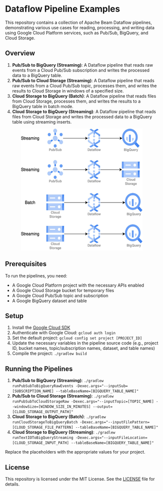 # Dataflow Pipeline Examples

This repository contains a collection of Apache Beam Dataflow pipelines, demonstrating various use cases for reading, processing, and writing data using Google Cloud Platform services, such as Pub/Sub, BigQuery, and Cloud Storage.

## Overview

1. **Pub/Sub to BigQuery (Streaming)**: A Dataflow pipeline that reads raw events from a Cloud Pub/Sub subscription and writes the processed data to a BigQuery table.
2. **Pub/Sub to Cloud Storage (Streaming)**: A Dataflow pipeline that reads raw events from a Cloud Pub/Sub topic, processes them, and writes the results to Cloud Storage in windows of a specified size.
3. **Cloud Storage to BigQuery (Batch)**: A Dataflow pipeline that reads files from Cloud Storage, processes them, and writes the results to a BigQuery table in batch mode.
4. **Cloud Storage to BigQuery (Streaming)**: A Dataflow pipeline that reads files from Cloud Storage and writes the processed data to a BigQuery table using streaming inserts.
<p align="center">
  <img src="architecture.jpg" alt="Description of the image" width="400" height="400">
</p>

## Prerequisites

To run the pipelines, you need:

- A Google Cloud Platform project with the necessary APIs enabled
- A Google Cloud Storage bucket for temporary files
- A Google Cloud Pub/Sub topic and subscription
- A Google BigQuery dataset and table

## Setup

1. Install the [Google Cloud SDK](https://cloud.google.com/sdk/docs/install)
2. Authenticate with Google Cloud: `gcloud auth login`
3. Set the default project: `gcloud config set project [PROJECT_ID]`
4. Update the necessary variables in the pipeline source code (e.g., project ID, bucket names, topic/subscription names, dataset, and table names)
5. Compile the project: `./gradlew build`

## Running the Pipelines

1. **Pub/Sub to BigQuery (Streaming)**: `./gradlew runPubSubToBigQueryRawEvents -Dexec.args="--inputSub=[SUBSCRIPTION_NAME] --tableBaseName=[BIGQUERY_TABLE_NAME]"`
2. **Pub/Sub to Cloud Storage (Streaming)**: `./gradlew runPubSubToCloudStorageRaw -Dexec.args="--inputTopic=[TOPIC_NAME] --windowSize=[WINDOW_SIZE_IN_MINUTES] --output=[CLOUD_STORAGE_OUTPUT_PATH]"`
3. **Cloud Storage to BigQuery (Batch)**: `./gradlew runCloudStorageToBigQueryBatch -Dexec.args="--inputFilePattern=[CLOUD_STORAGE_FILE_PATTERN] --tableBaseName=[BIGQUERY_TABLE_NAME]"`
4. **Cloud Storage to BigQuery (Streaming)**: `./gradlew runTextIOToBigQueryStreaming -Dexec.args="--inputFileLocation=[CLOUD_STORAGE_INPUT_PATH] --tableBaseName=[BIGQUERY_TABLE_NAME]"`

Replace the placeholders with the appropriate values for your project.

## License

This repository is licensed under the MIT License. See the [LICENSE](https://opensource.org/license/mit/) file for details.
